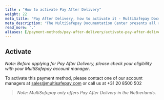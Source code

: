 ```yaml
---
title : "How to activate Pay After Delivery"
weight: 22
meta_title: "Pay After Delivery, how to activate it - MultiSafepay Docs"
meta_description: "The MultiSafepay Documentation Center presents all relevant information about our Plugins and API. You can also find support pages for payment methods, tools and general questions as well as the contact details of our Support and Integration Teams."
read_more: '.'
aliases: [/payment-methods/pay-after-delivery/activate-pay-after-delivery/]
---
```


## Activate
_Note: Before applying for Pay After Delivery, please check your eligibility with your MultiSafepay account manager_.

To activate this payment method, please contact one of our account managers at <sales@multisafepay.com> or call us at +31 20 8500 502

>_Note: MultiSafepay only offers Pay After Delivery in the Netherlands_.
